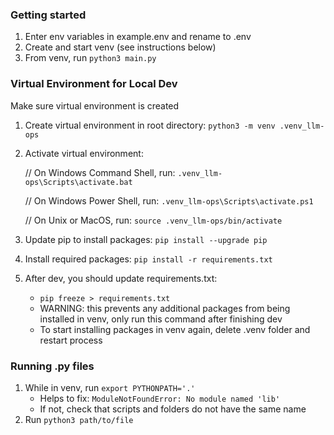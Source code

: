 ### Getting started
1. Enter env variables in example.env and rename to .env
2. Create and start venv (see instructions below)
3. From venv, run `python3 main.py`

### Virtual Environment for Local Dev
Make sure virtual environment is created
1. Create virtual environment in root directory: `python3 -m venv .venv_llm-ops`
2. Activate virtual environment:

    // On Windows Command Shell, run:
    `.venv_llm-ops\Scripts\activate.bat`

    // On Windows Power Shell, run:
    `.venv_llm-ops\Scripts\activate.ps1`

    // On Unix or MacOS, run:
    `source .venv_llm-ops/bin/activate`

3. Update pip to install packages: `pip install --upgrade pip`
4. Install required packages: `pip install -r requirements.txt`
5. After dev, you should update requirements.txt:
   - `pip freeze > requirements.txt`
   - WARNING: this prevents any additional packages from being installed in venv, only run this command after finishing dev
   - To start installing packages in venv again, delete .venv folder and restart process 

### Running .py files
1. While in venv, run `export PYTHONPATH='.'`
   - Helps to fix: `ModuleNotFoundError: No module named 'lib'`
   - If not, check that scripts and folders do not have the same name
2. Run `python3 path/to/file`